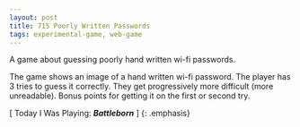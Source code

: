 ```yaml
---
layout: post
title: 715 Poorly Written Passwords
tags: experimental-game, web-game
---
```

A game about guessing poorly hand written wi-fi passwords.

The game shows an image of a hand written wi-fi password.  The player has 3 tries to guess it correctly.  They get progressively more difficult (more unreadable).  Bonus points for getting it on the first or second try.

[ Today I Was Playing: ***Battleborn*** ]
{: .emphasis}